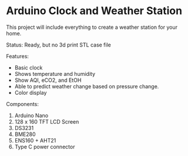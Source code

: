 # Arduino Clock and Weather Station
This project will include everything to create a weather station for your home.

Status: Ready, but no 3d print STL case file

Features:
- Basic clock
- Shows temperature and humidity
- Show AQI, eCO2, and EtOH
- Able to predict weather change based on pressure change.
- Color display

Components:
1) Arduino Nano
2) 128 x 160 TFT LCD Screen
3) DS3231
4) BME280
5) ENS160 + AHT21
8) Type C power connector
